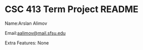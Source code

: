 # CSC 413 Term Project README

Name:Arslan Alimov

Email:aalimov@mail.sfsu.edu

Extra Features:
None
